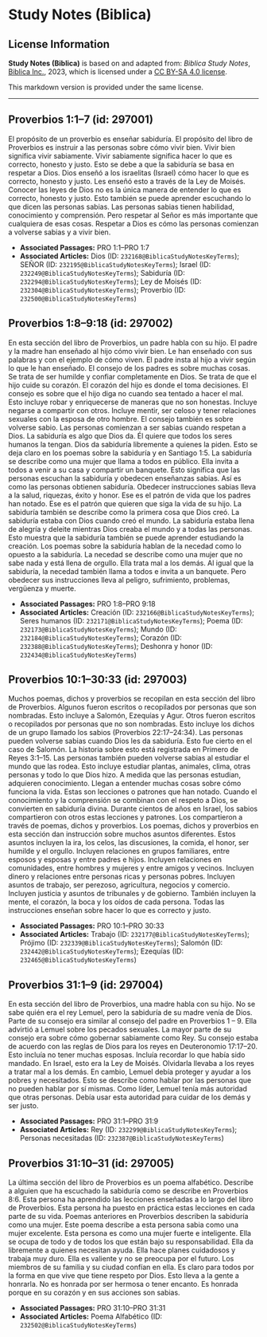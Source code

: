 # Study Notes (Biblica)

## License Information

**Study Notes (Biblica)** is based on and adapted from: _Biblica Study Notes_, [Biblica Inc.](https://www.biblica.com/), 2023, which is licensed under a [CC BY-SA 4.0 license](https://creativecommons.org/licenses/by-sa/4.0/legalcode.en).

This markdown version is provided under the same license.



--------------------------------

## Proverbios 1:1–7 (id: 297001)

El propósito de un proverbio es enseñar sabiduría. El propósito del libro de Proverbios es instruir a las personas sobre cómo vivir bien. Vivir bien significa vivir sabiamente. Vivir sabiamente significa hacer lo que es correcto, honesto y justo. Esto se debe a que la sabiduría se basa en respetar a Dios. Dios enseñó a los israelitas (Israel) cómo hacer lo que es correcto, honesto y justo. Les enseñó esto a través de la Ley de Moisés. Conocer las leyes de Dios no es la única manera de entender lo que es correcto, honesto y justo. Esto también se puede aprender escuchando lo que dicen las personas sabias. Las personas sabias tienen habilidad, conocimiento y comprensión. Pero respetar al Señor es más importante que cualquiera de esas cosas. Respetar a Dios es cómo las personas comienzan a volverse sabias y a vivir bien.

* **Associated Passages:** PRO 1:1–PRO 1:7
* **Associated Articles:** Dios (ID: `232168@BiblicaStudyNotesKeyTerms`); SEÑOR (ID: `232195@BiblicaStudyNotesKeyTerms`); Israel (ID: `232249@BiblicaStudyNotesKeyTerms`); Sabiduría (ID: `232294@BiblicaStudyNotesKeyTerms`); Ley de Moisés (ID: `232304@BiblicaStudyNotesKeyTerms`); Proverbio (ID: `232500@BiblicaStudyNotesKeyTerms`)

## Proverbios 1:8–9:18 (id: 297002)

En esta sección del libro de Proverbios, un padre habla con su hijo. El padre y la madre han enseñado al hijo cómo vivir bien. Le han enseñado con sus palabras y con el ejemplo de cómo viven. El padre insta al hijo a vivir según lo que le han enseñado. El consejo de los padres es sobre muchas cosas. Se trata de ser humilde y confiar completamente en Dios. Se trata de que el hijo cuide su corazón. El corazón del hijo es donde el toma decisiones. El consejo es sobre que el hijo diga no cuando sea tentado a hacer el mal. Esto incluye robar y enriquecerse de maneras que no son honestas. Incluye negarse a compartir con otros. Incluye mentir, ser celoso y tener relaciones sexuales con la esposa de otro hombre. El consejo también es sobre volverse sabio. Las personas comienzan a ser sabias cuando respetan a Dios. La sabiduría es algo que Dios da. Él quiere que todos los seres humanos la tengan. Dios da sabiduría libremente a quienes la piden. Esto se deja claro en los poemas sobre la sabiduría y en Santiago 1:5\. La sabiduría se describe como una mujer que llama a todos en público. Ella invita a todos a venir a su casa y compartir un banquete. Esto significa que las personas escuchan la sabiduría y obedecen enseñanzas sabias. Así es como las personas obtienen sabiduría. Obedecer instrucciones sabias lleva a la salud, riquezas, éxito y honor. Ese es el patrón de vida que los padres han notado. Ese es el patrón que quieren que siga la vida de su hijo. La sabiduría también se describe como la primera cosa que Dios creó. La sabiduría estaba con Dios cuando creó el mundo. La sabiduría estaba llena de alegría y deleite mientras Dios creaba el mundo y a todas las personas. Esto muestra que la sabiduría también se puede aprender estudiando la creación. Los poemas sobre la sabiduría hablan de la necedad como lo opuesto a la sabiduría. La necedad se describe como una mujer que no sabe nada y está llena de orgullo. Ella trata mal a los demás. Al igual que la sabiduría, la necedad también llama a todos e invita a un banquete. Pero obedecer sus instrucciones lleva al peligro, sufrimiento, problemas, vergüenza y muerte.

* **Associated Passages:** PRO 1:8–PRO 9:18
* **Associated Articles:** Creación (ID: `232166@BiblicaStudyNotesKeyTerms`); Seres humanos (ID: `232171@BiblicaStudyNotesKeyTerms`); Poema (ID: `232173@BiblicaStudyNotesKeyTerms`); Mundo (ID: `232184@BiblicaStudyNotesKeyTerms`); Corazón (ID: `232388@BiblicaStudyNotesKeyTerms`); Deshonra y honor (ID: `232434@BiblicaStudyNotesKeyTerms`)

## Proverbios 10:1–30:33 (id: 297003)

Muchos poemas, dichos y proverbios se recopilan en esta sección del libro de Proverbios. Algunos fueron escritos o recopilados por personas que son nombradas. Esto incluye a Salomón, Ezequías y Agur. Otros fueron escritos o recopilados por personas que no son nombradas. Esto incluye los dichos de un grupo llamado los sabios (Proverbios 22:17–24:34\). Las personas pueden volverse sabias cuando Dios les da sabiduría. Esto fue cierto en el caso de Salomón. La historia sobre esto está registrada en Primero de Reyes 3:1–15\. Las personas también pueden volverse sabias al estudiar el mundo que las rodea. Esto incluye estudiar plantas, animales, clima, otras personas y todo lo que Dios hizo. A medida que las personas estudian, adquieren conocimiento. Llegan a entender muchas cosas sobre cómo funciona la vida. Estas son lecciones o patrones que han notado. Cuando el conocimiento y la comprensión se combinan con el respeto a Dios, se convierten en sabiduría divina. Durante cientos de años en Israel, los sabios compartieron con otros estas lecciones y patrones. Los compartieron a través de poemas, dichos y proverbios. Los poemas, dichos y proverbios en esta sección dan instrucción sobre muchos asuntos diferentes. Estos asuntos incluyen la ira, los celos, las discusiones, la comida, el honor, ser humilde y el orgullo. Incluyen relaciones en grupos familiares, entre esposos y esposas y entre padres e hijos. Incluyen relaciones en comunidades, entre hombres y mujeres y entre amigos y vecinos. Incluyen dinero y relaciones entre personas ricas y personas pobres. Incluyen asuntos de trabajo, ser perezoso, agricultura, negocios y comercio. Incluyen justicia y asuntos de tribunales y de gobierno. También incluyen la mente, el corazón, la boca y los oídos de cada persona. Todas las instrucciones enseñan sobre hacer lo que es correcto y justo.

* **Associated Passages:** PRO 10:1–PRO 30:33
* **Associated Articles:** Trabajo (ID: `232177@BiblicaStudyNotesKeyTerms`); Prójimo (ID: `232339@BiblicaStudyNotesKeyTerms`); Salomón (ID: `232442@BiblicaStudyNotesKeyTerms`); Ezequías (ID: `232465@BiblicaStudyNotesKeyTerms`)

## Proverbios 31:1–9 (id: 297004)

En esta sección del libro de Proverbios, una madre habla con su hijo. No se sabe quién era el rey Lemuel, pero la sabiduría de su madre venía de Dios. Parte de su consejo era similar al consejo del padre en Proverbios 1 – 9\. Ella advirtió a Lemuel sobre los pecados sexuales. La mayor parte de su consejo era sobre cómo gobernar sabiamente como Rey. Su consejo estaba de acuerdo con las reglas de Dios para los reyes en Deuteronomio 17:17–20\. Esto incluía no tener muchas esposas. Incluía recordar lo que había sido mandado. En Israel, esto era la Ley de Moisés. Olvidarla llevaba a los reyes a tratar mal a los demás. En cambio, Lemuel debía proteger y ayudar a los pobres y necesitados. Esto se describe como hablar por las personas que no pueden hablar por sí mismas. Como líder, Lemuel tenía más autoridad que otras personas. Debía usar esta autoridad para cuidar de los demás y ser justo.

* **Associated Passages:** PRO 31:1–PRO 31:9
* **Associated Articles:** Rey (ID: `232299@BiblicaStudyNotesKeyTerms`); Personas necesitadas (ID: `232387@BiblicaStudyNotesKeyTerms`)

## Proverbios 31:10–31 (id: 297005)

La última sección del libro de Proverbios es un poema alfabético. Describe a alguien que ha escuchado la sabiduría como se describe en Proverbios 8:6\. Esta persona ha aprendido las lecciones enseñadas a lo largo del libro de Proverbios. Esta persona ha puesto en práctica estas lecciones en cada parte de su vida. Poemas anteriores en Proverbios describen la sabiduría como una mujer. Este poema describe a esta persona sabia como una mujer excelente. Esta persona es como una mujer fuerte e inteligente. Ella se ocupa de todo y de todos los que están bajo su responsabilidad. Ella da libremente a quienes necesitan ayuda. Ella hace planes cuidadosos y trabaja muy duro. Ella es valiente y no se preocupa por el futuro. Los miembros de su familia y su ciudad confían en ella. Es claro para todos por la forma en que vive que tiene respeto por Dios. Esto lleva a la gente a honrarla. No es honrada por ser hermosa o tener encanto. Es honrada porque en su corazón y en sus acciones son sabias.

* **Associated Passages:** PRO 31:10–PRO 31:31
* **Associated Articles:** Poema Alfabético (ID: `232502@BiblicaStudyNotesKeyTerms`)

